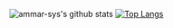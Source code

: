 ![ammar-sys's github stats](https://github-readme-stats.vercel.app/api?username=ammar-sys&theme=dark)
[![Top Langs](https://github-readme-stats.vercel.app/api/top-langs/?username=ammar-sys&layout=compact&theme=dark)](https://github.com/ammar-sys/github-readme-stats)
